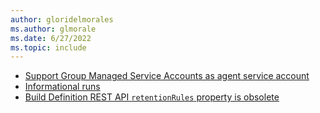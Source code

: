 ```yaml
---
author: gloridelmorales
ms.author: glmorale
ms.date: 6/27/2022
ms.topic: include
---
```


- [Support Group Managed Service Accounts as agent service account](#support-group-managed-service-accounts-as-agent-service-account)
- [Informational runs](#informational-runs)
- [Build Definition REST API `retentionRules` property is obsolete](#build-definition-rest-api-retentionrules-property-is-obsolete)